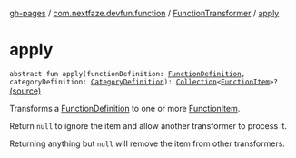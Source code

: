 [gh-pages](../../index.md) / [com.nextfaze.devfun.function](../index.md) / [FunctionTransformer](index.md) / [apply](./apply.md)

# apply

`abstract fun apply(functionDefinition: `[`FunctionDefinition`](../-function-definition/index.md)`, categoryDefinition: `[`CategoryDefinition`](../../com.nextfaze.devfun.category/-category-definition/index.md)`): `[`Collection`](https://kotlinlang.org/api/latest/jvm/stdlib/kotlin.collections/-collection/index.html)`<`[`FunctionItem`](../-function-item/index.md)`>?` [(source)](https://github.com/NextFaze/dev-fun/tree/master/devfun-annotations/src/main/java/com/nextfaze/devfun/function/FunctionTransformer.kt#L70)

Transforms a [FunctionDefinition](../-function-definition/index.md) to one or more [FunctionItem](../-function-item/index.md).

Return `null` to ignore the item and allow another transformer to process it.

Returning anything but `null` will remove the item from other transformers.

